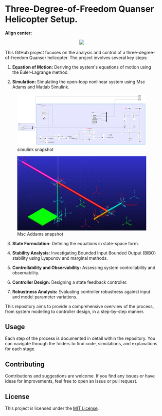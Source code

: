 # Three-Degree-of-Freedom Quanser Helicopter Setup.
**Align center:**
<p align="center" width="100%">
    <img width="33%" src="https://www.quanser.com/wp-content/uploads/2017/03/3-DOF-Helicopter.png"> 
</p>

This GitHub project focuses on the analysis and control of a three-degree-of-freedom Quanser helicopter. The project involves several key steps:

1. **Equation of Motion:** Deriving the system's equations of motion using the Euler-Lagrange method.

2. **Simulation:** Simulating the open-loop nonlinear system using Msc Adams and Matlab Simulink.

<figure>
  <img src="Images/Simulink.png" alt="Description of the image">
  <figcaption>simulink snapshot</figcaption>
</figure>


<figure>
  <img src="Images/Adams.png" alt="Description of the image">
  <figcaption>Msc Addams snapshot</figcaption>
</figure>



3. **State Formulation:** Defining the equations in state-space form.

4. **Stability Analysis:** Investigating Bounded Input Bounded Output (BIBO) stability using Lyapunov and marginal methods.

5. **Controllability and Observability:** Assessing system controllability and observability.

6. **Controller Design:** Designing a state feedback controller.

7. **Robustness Analysis:** Evaluating controller robustness against input and model parameter variations.

This repository aims to provide a comprehensive overview of the process, from system modeling to controller design, in a step-by-step manner.

## Usage
Each step of the process is documented in detail within the repository. You can navigate through the folders to find code, simulations, and explanations for each stage.

## Contributing
Contributions and suggestions are welcome. If you find any issues or have ideas for improvements, feel free to open an issue or pull request.

## License
This project is licensed under the [MIT License](LICENSE).

